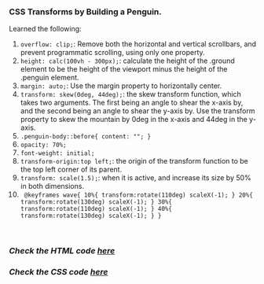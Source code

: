 ### CSS Transforms by Building a Penguin.

Learned the following:

1. `overflow: clip;`:  Remove both the horizontal and vertical scrollbars, and prevent programmatic scrolling, using only one property.
2. `height: calc(100vh - 300px);`:  calculate the height of the .ground element to be the height of the viewport minus the height of the .penguin element.
3. `margin: auto;`: Use the margin property to horizontally center.
4. `transform: skew(0deg, 44deg);`: the skew transform function, which takes two arguments. The first being an angle to shear the x-axis by, and the second being an angle to shear the y-axis by.
Use the transform property to skew the mountain by 0deg in the x-axis and 44deg in the y-axis.
5. `.penguin-body::before{
    content: "";
    }`
6. `opacity: 70%;`
7. `font-weight: initial;`
8. `transform-origin:top left;`: the origin of the transform function to be the top left corner of its parent.
9. `transform: scale(1.5);`: when it is active, and increase its size by 50% in both dimensions.
10. ` @keyframes wave{
10%{
        transform:rotate(110deg) scaleX(-1);
    }
    20%{
        transform:rotate(130deg) scaleX(-1);
    }
    30%{
       transform:rotate(110deg) scaleX(-1);
    }
    40%{
        transform:rotate(130deg) scaleX(-1);
    }
}`

<br>

### <i>Check the HTML code [here](./index.html)</i>  
### <i>Check the CSS code [here](./styles.css)</i>